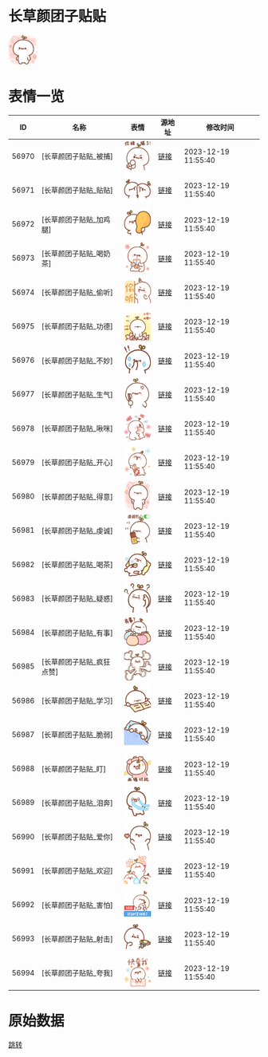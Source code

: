 # 长草颜团子贴贴

<img src="./cover.png" height="60" alt="cover" />

# 表情一览

|ID|名称|表情|源地址|修改时间|
|----|----|----|----|----|
|56970|[长草颜团子贴贴_被捕]|<img src="./pic/056970_%5B长草颜团子贴贴_被捕%5D.png" height="60" alt="被捕"/>|[链接](https://i0.hdslb.com/bfs/garb/e5dfbefbe2d638b67298ceb461c71d6791a4c356.png)|2023-12-19 11:55:40|
|56971|[长草颜团子贴贴_贴贴]|<img src="./pic/056971_%5B长草颜团子贴贴_贴贴%5D.png" height="60" alt="贴贴"/>|[链接](https://i0.hdslb.com/bfs/garb/0a56b9d0d41176ab4ff5362084fd57fe4a4107bf.png)|2023-12-19 11:55:40|
|56972|[长草颜团子贴贴_加鸡腿]|<img src="./pic/056972_%5B长草颜团子贴贴_加鸡腿%5D.png" height="60" alt="加鸡腿"/>|[链接](https://i0.hdslb.com/bfs/garb/f4b0c75e0f05b5452d6282586aeb40efdf74b545.png)|2023-12-19 11:55:40|
|56973|[长草颜团子贴贴_喝奶茶]|<img src="./pic/056973_%5B长草颜团子贴贴_喝奶茶%5D.png" height="60" alt="喝奶茶"/>|[链接](https://i0.hdslb.com/bfs/garb/cfc252da4b51899c4b595a3ef6b7a5d04f3bbe9c.png)|2023-12-19 11:55:40|
|56974|[长草颜团子贴贴_偷听]|<img src="./pic/056974_%5B长草颜团子贴贴_偷听%5D.png" height="60" alt="偷听"/>|[链接](https://i0.hdslb.com/bfs/garb/622d4ebcbf90c97d5801f52d793e7ac31b61c35d.png)|2023-12-19 11:55:40|
|56975|[长草颜团子贴贴_功德]|<img src="./pic/056975_%5B长草颜团子贴贴_功德%5D.png" height="60" alt="功德"/>|[链接](https://i0.hdslb.com/bfs/garb/581d337cb18b81e7bad933d20079051cd1706937.png)|2023-12-19 11:55:40|
|56976|[长草颜团子贴贴_不妙]|<img src="./pic/056976_%5B长草颜团子贴贴_不妙%5D.png" height="60" alt="不妙"/>|[链接](https://i0.hdslb.com/bfs/garb/ac6c868dbaafb5bd8669d4f22abff8212b95f8b9.png)|2023-12-19 11:55:40|
|56977|[长草颜团子贴贴_生气]|<img src="./pic/056977_%5B长草颜团子贴贴_生气%5D.png" height="60" alt="生气"/>|[链接](https://i0.hdslb.com/bfs/garb/f5cbe70e1d9bc8193cc6de7dba865d11f044735e.png)|2023-12-19 11:55:40|
|56978|[长草颜团子贴贴_啾咪]|<img src="./pic/056978_%5B长草颜团子贴贴_啾咪%5D.png" height="60" alt="啾咪"/>|[链接](https://i0.hdslb.com/bfs/garb/b4d06b8b75e8c16240072a2a9c10eebb7b854fb3.png)|2023-12-19 11:55:40|
|56979|[长草颜团子贴贴_开心]|<img src="./pic/056979_%5B长草颜团子贴贴_开心%5D.png" height="60" alt="开心"/>|[链接](https://i0.hdslb.com/bfs/garb/34aba9adf7f6e16d6bbe4c532483c49810ed2f57.png)|2023-12-19 11:55:40|
|56980|[长草颜团子贴贴_得意]|<img src="./pic/056980_%5B长草颜团子贴贴_得意%5D.png" height="60" alt="得意"/>|[链接](https://i0.hdslb.com/bfs/garb/9be719f63b60bdbe8e47dfb2303412541327619c.png)|2023-12-19 11:55:40|
|56981|[长草颜团子贴贴_虔诚]|<img src="./pic/056981_%5B长草颜团子贴贴_虔诚%5D.png" height="60" alt="虔诚"/>|[链接](https://i0.hdslb.com/bfs/garb/c330c19351a1ffe9b62c29b42e3397e70b0178d2.png)|2023-12-19 11:55:40|
|56982|[长草颜团子贴贴_喝茶]|<img src="./pic/056982_%5B长草颜团子贴贴_喝茶%5D.png" height="60" alt="喝茶"/>|[链接](https://i0.hdslb.com/bfs/garb/462b2a42dc31f118f671fcc8f9b4708aeab3b13a.png)|2023-12-19 11:55:40|
|56983|[长草颜团子贴贴_疑惑]|<img src="./pic/056983_%5B长草颜团子贴贴_疑惑%5D.png" height="60" alt="疑惑"/>|[链接](https://i0.hdslb.com/bfs/garb/c35cf65e2c60733d6da0485771ee777052454c8a.png)|2023-12-19 11:55:40|
|56984|[长草颜团子贴贴_有事]|<img src="./pic/056984_%5B长草颜团子贴贴_有事%5D.png" height="60" alt="有事"/>|[链接](https://i0.hdslb.com/bfs/garb/14b1c66ab9a0fe85a440250bfaa0b3dbeadb2de5.png)|2023-12-19 11:55:40|
|56985|[长草颜团子贴贴_疯狂点赞]|<img src="./pic/056985_%5B长草颜团子贴贴_疯狂点赞%5D.png" height="60" alt="疯狂点赞"/>|[链接](https://i0.hdslb.com/bfs/garb/921bc69c26511588a9ef2bdde9424ce1e1744865.png)|2023-12-19 11:55:40|
|56986|[长草颜团子贴贴_学习]|<img src="./pic/056986_%5B长草颜团子贴贴_学习%5D.png" height="60" alt="学习"/>|[链接](https://i0.hdslb.com/bfs/garb/0fd9ba3e24ea9a5110a89ccda95eef346fe4d10e.png)|2023-12-19 11:55:40|
|56987|[长草颜团子贴贴_脆弱]|<img src="./pic/056987_%5B长草颜团子贴贴_脆弱%5D.png" height="60" alt="脆弱"/>|[链接](https://i0.hdslb.com/bfs/garb/a7e7946b82281099137fc49f953b5b61d5ecfb5e.png)|2023-12-19 11:55:40|
|56988|[长草颜团子贴贴_盯]|<img src="./pic/056988_%5B长草颜团子贴贴_盯%5D.png" height="60" alt="盯"/>|[链接](https://i0.hdslb.com/bfs/garb/350e03accb90fee4c3d927ed663a0d459b0b15c0.png)|2023-12-19 11:55:40|
|56989|[长草颜团子贴贴_泪奔]|<img src="./pic/056989_%5B长草颜团子贴贴_泪奔%5D.png" height="60" alt="泪奔"/>|[链接](https://i0.hdslb.com/bfs/garb/574b111b28ce41839457ba8f871e44a4ba74d6a4.png)|2023-12-19 11:55:40|
|56990|[长草颜团子贴贴_爱你]|<img src="./pic/056990_%5B长草颜团子贴贴_爱你%5D.png" height="60" alt="爱你"/>|[链接](https://i0.hdslb.com/bfs/garb/944588e30c489ed3415d08ba99e1db171e2bee65.png)|2023-12-19 11:55:40|
|56991|[长草颜团子贴贴_欢迎]|<img src="./pic/056991_%5B长草颜团子贴贴_欢迎%5D.png" height="60" alt="欢迎"/>|[链接](https://i0.hdslb.com/bfs/garb/c16eeb222a516edc4ace80d2cbb9d02884cfd381.png)|2023-12-19 11:55:40|
|56992|[长草颜团子贴贴_害怕]|<img src="./pic/056992_%5B长草颜团子贴贴_害怕%5D.png" height="60" alt="害怕"/>|[链接](https://i0.hdslb.com/bfs/garb/253649025f44344bc3ad80d992f4fde78ff40a66.png)|2023-12-19 11:55:40|
|56993|[长草颜团子贴贴_射击]|<img src="./pic/056993_%5B长草颜团子贴贴_射击%5D.png" height="60" alt="射击"/>|[链接](https://i0.hdslb.com/bfs/garb/e5f37ee5cf37072eb42b87624900ca25c265d7d2.png)|2023-12-19 11:55:40|
|56994|[长草颜团子贴贴_夸我]|<img src="./pic/056994_%5B长草颜团子贴贴_夸我%5D.png" height="60" alt="夸我"/>|[链接](https://i0.hdslb.com/bfs/garb/f3b275cb3c8a94d292dffa408b3970c876931bf6.png)|2023-12-19 11:55:40|

# 原始数据

[跳转](./raw.json)

